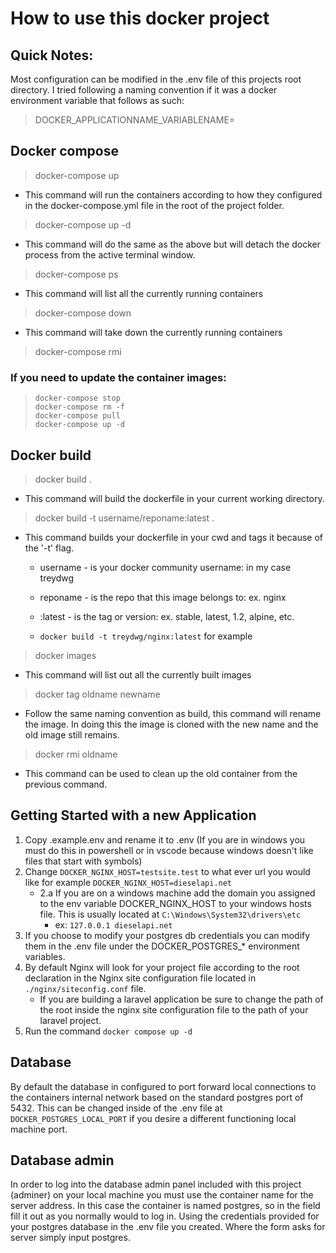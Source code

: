 # How to use this docker project

## Quick Notes:

Most configuration can be modified in the .env file of this projects root directory. I tried following a naming convention if it was a docker environment variable that follows as such:

> DOCKER_APPLICATIONNAME_VARIABLENAME=

## Docker compose

> docker-compose up

- This command will run the containers according to how they configured in the docker-compose.yml file in the root of the project folder.

> docker-compose up -d

- This command will do the same as the above but will detach the docker process from the active terminal window.

> docker-compose ps

- This command will list all the currently running containers

> docker-compose down

- This command will take down the currently running containers

> docker-compose rmi

### If you need to update the container images:

> ```
> docker-compose stop
> docker-compose rm -f
> docker-compose pull   
> docker-compose up -d
> ```

## Docker build

> docker build .

- This command will build the dockerfile in your current working directory.

> docker build -t username/reponame:latest .

- This command builds your dockerfile in your cwd and tags it because of the '-t' flag.

  - username - is your docker community username: in my case treydwg
  - reponame - is the repo that this image belongs to: ex. nginx
  - :latest - is the tag or version: ex. stable, latest, 1.2, alpine, etc.

  - ```docker build -t treydwg/nginx:latest``` for example

>  docker images

- This command will list out all the currently built images

> docker tag oldname newname

- Follow the same naming convention as build, this command will rename the image.  In doing this the image is cloned with the new name and the old image still remains.

> docker rmi oldname

- This command can be used to clean up the old container from the previous command.

## Getting Started with a new Application

1. Copy .example.env and rename it to .env (If you are in windows you must do this in powershell or in vscode because windows doesn't like files that start with symbols)
2. Change ```DOCKER_NGINX_HOST=testsite.test``` to what ever url you would like for example ```DOCKER_NGINX_HOST=dieselapi.net```
    - 2.a If you are on a windows machine add the domain you assigned to the env variable DOCKER_NGINX_HOST to your windows hosts file. This is usually located at ```C:\Windows\System32\drivers\etc```
        - ex: ```127.0.0.1 dieselapi.net```
3. If you choose to modify your postgres db credentials you can modify them in the .env file under the DOCKER_POSTGRES_* environment variables.
4. By default Nginx will look for your project file according to the root declaration in the Nginx site configuration file located in ```./nginx/siteconfig.conf``` file. 
    - If you are building a laravel application be sure to change the path of the root inside the nginx site configuration file to the path of your laravel project. 
5. Run the command ```docker compose up -d```

## Database

By default the database in configured to port forward local connections to the containers internal network based on the standard postgres port of 5432. This can be changed inside of the .env file at ```DOCKER_POSTGRES_LOCAL_PORT``` if you desire a different functioning local machine port.

## Database admin

In order to log into the database admin panel included with this project (adminer) on your local machine you must use the container name for the server address. In this case the container is named postgres, so in the field fill it out as you normally would to log in. Using the credentials provided for your postgres database in the .env file you created. Where the form asks for server simply input postgres.